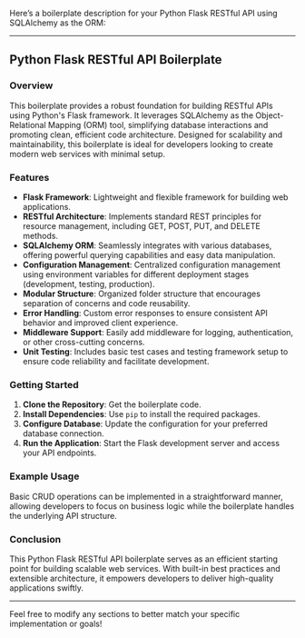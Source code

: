 Here’s a boilerplate description for your Python Flask RESTful API using SQLAlchemy as the ORM:

---

## Python Flask RESTful API Boilerplate

### Overview

This boilerplate provides a robust foundation for building RESTful APIs using Python's Flask framework. It leverages SQLAlchemy as the Object-Relational Mapping (ORM) tool, simplifying database interactions and promoting clean, efficient code architecture. Designed for scalability and maintainability, this boilerplate is ideal for developers looking to create modern web services with minimal setup.

### Features

- **Flask Framework**: Lightweight and flexible framework for building web applications.
- **RESTful Architecture**: Implements standard REST principles for resource management, including GET, POST, PUT, and DELETE methods.
- **SQLAlchemy ORM**: Seamlessly integrates with various databases, offering powerful querying capabilities and easy data manipulation.
- **Configuration Management**: Centralized configuration management using environment variables for different deployment stages (development, testing, production).
- **Modular Structure**: Organized folder structure that encourages separation of concerns and code reusability.
- **Error Handling**: Custom error responses to ensure consistent API behavior and improved client experience.
- **Middleware Support**: Easily add middleware for logging, authentication, or other cross-cutting concerns.
- **Unit Testing**: Includes basic test cases and testing framework setup to ensure code reliability and facilitate development.

### Getting Started

1. **Clone the Repository**: Get the boilerplate code.
2. **Install Dependencies**: Use `pip` to install the required packages.
3. **Configure Database**: Update the configuration for your preferred database connection.
4. **Run the Application**: Start the Flask development server and access your API endpoints.

### Example Usage

Basic CRUD operations can be implemented in a straightforward manner, allowing developers to focus on business logic while the boilerplate handles the underlying API structure.

### Conclusion

This Python Flask RESTful API boilerplate serves as an efficient starting point for building scalable web services. With built-in best practices and extensible architecture, it empowers developers to deliver high-quality applications swiftly.

--- 

Feel free to modify any sections to better match your specific implementation or goals!
